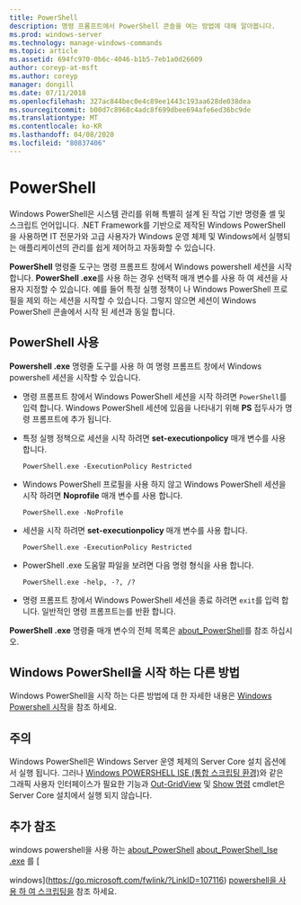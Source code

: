 ```yaml
---
title: PowerShell
description: 명령 프롬프트에서 PowerShell 콘솔을 여는 방법에 대해 알아봅니다.
ms.prod: windows-server
ms.technology: manage-windows-commands
ms.topic: article
ms.assetid: 694fc970-0b6c-4046-b1b5-7eb1a0d26609
author: coreyp-at-msft
ms.author: coreyp
manager: dongill
ms.date: 07/11/2018
ms.openlocfilehash: 327ac844bec0e4c89ee1443c193aa628de038dea
ms.sourcegitcommit: b00d7c8968c4adc8f699dbee694afe6ed36bc9de
ms.translationtype: MT
ms.contentlocale: ko-KR
ms.lasthandoff: 04/08/2020
ms.locfileid: "80837406"
---
```

# <a name="powershell"></a>PowerShell

Windows PowerShell은 시스템 관리를 위해 특별히 설계 된 작업 기반 명령줄 셸 및 스크립트 언어입니다. .NET Framework를 기반으로 제작된 Windows PowerShell을 사용하면 IT 전문가와 고급 사용자가 Windows 운영 체제 및 Windows에서 실행되는 애플리케이션의 관리를 쉽게 제어하고 자동화할 수 있습니다.

**PowerShell** 명령줄 도구는 명령 프롬프트 창에서 Windows powershell 세션을 시작 합니다. **PowerShell .exe**를 사용 하는 경우 선택적 매개 변수를 사용 하 여 세션을 사용자 지정할 수 있습니다. 예를 들어 특정 실행 정책이 나 Windows PowerShell 프로필을 제외 하는 세션을 시작할 수 있습니다. 그렇지 않으면 세션이 Windows PowerShell 콘솔에서 시작 된 세션과 동일 합니다.

## <a name="using-powershellexe"></a>PowerShell 사용

**Powershell .exe** 명령줄 도구를 사용 하 여 명령 프롬프트 창에서 Windows powershell 세션을 시작할 수 있습니다.

- 명령 프롬프트 창에서 Windows PowerShell 세션을 시작 하려면 `PowerShell`를 입력 합니다. Windows PowerShell 세션에 있음을 나타내기 위해 **PS** 접두사가 명령 프롬프트에 추가 됩니다.

- 특정 실행 정책으로 세션을 시작 하려면 **set-executionpolicy** 매개 변수를 사용 합니다.

    ```
    PowerShell.exe -ExecutionPolicy Restricted
    ```

- Windows PowerShell 프로필을 사용 하지 않고 Windows PowerShell 세션을 시작 하려면 **Noprofile** 매개 변수를 사용 합니다.

    ```
    PowerShell.exe -NoProfile
    ```
  
- 세션을 시작 하려면 **set-executionpolicy** 매개 변수를 사용 합니다.

    ```
    PowerShell.exe -ExecutionPolicy Restricted
    ```
  
- PowerShell .exe 도움말 파일을 보려면 다음 명령 형식을 사용 합니다.  
    
    ```
    PowerShell.exe -help, -?, /?
    ```

- 명령 프롬프트 창에서 Windows PowerShell 세션을 종료 하려면 `exit`를 입력 합니다. 일반적인 명령 프롬프트는를 반환 합니다.

**PowerShell .exe** 명령줄 매개 변수의 전체 목록은 [about_PowerShell](https://go.microsoft.com/fwlink/?LinkID=113439)를 참조 하십시오.

## <a name="other-ways-to-start-windows-powershell"></a>Windows PowerShell을 시작 하는 다른 방법

Windows PowerShell을 시작 하는 다른 방법에 대 한 자세한 내용은 [Windows Powershell 시작](https://go.microsoft.com/fwlink/?LinkID=135259)을 참조 하세요.

## <a name="remarks"></a>주의

Windows PowerShell은 Windows Server 운영 체제의 Server Core 설치 옵션에서 실행 됩니다. 그러나 [Windows POWERSHELL ISE (통합 스크립팅 환경)](https://technet.microsoft.com/library/hh849182)와 같은 그래픽 사용자 인터페이스가 필요한 기능과 [Out-GridView](https://go.microsoft.com/fwlink/?LinkID=113364) 및 [Show 명령](https://go.microsoft.com/fwlink/?LinkID=217448) cmdlet은 Server Core 설치에서 실행 되지 않습니다.

## <a name="additional-references"></a>추가 참조

windows powershell을 사용 하는 [about_PowerShell](https://go.microsoft.com/fwlink/?LinkID=113439)
[about_PowerShell_Ise .exe](https://go.microsoft.com/fwlink/?LinkId=256512) 를 [

windows](https://go.microsoft.com/fwlink/?LinkID=107116) [powershell을 사용 하 여 스크립팅을](https://technet.microsoft.com/scriptcenter/dd742419) 참조 하세요.
